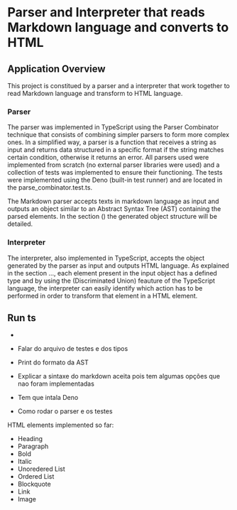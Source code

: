 # Parser and Interpreter that reads Markdown language and converts to HTML

## Application Overview

This project is constitued by a parser and a interpreter that work together to read Markdown language and transform to HTML language.

### Parser

The parser was implemented in TypeScript using the Parser Combinator technique that consists of combining simpler parsers to form more complex ones. In a simplified way, a parser is a function that receives a string as input and returns data structured in a specific format if the string matches certain condition, otherwise it returns an error. All parsers used were implemented from scratch (no external parser libraries were used) and a collection of tests was implemented to ensure their functioning. The tests were implemented using the Deno (built-in test runner) and are located in the parse_combinator.test.ts.

The Markdown parser accepts texts in markdown language as input and outputs an object similar to an Abstract Syntax Tree (AST) containing the parsed elements. In the section () the generated object structure will be detailed.


### Interpreter

The interpreter, also implemented in TypeScript, accepts the object generated by the parser as input and outputs HTML language. As explained in the section ..., each element present in the input object has a defined type and by using the (Discriminated Union) feauture of the TypeScript language, the interpreter can easily identify which action has to be performed in order to transform that element in a HTML element.


## Run ts 

- 


- Falar do arquivo de testes e dos tipos
- Print do formato da AST
- Explicar a sintaxe do markdown aceita pois tem algumas opções que nao foram implementadas
- Tem que intala Deno
- Como rodar o parser e os testes

HTML elements implemented so far:

- Heading
- Paragraph
- Bold
- Italic
- Unoredered List
- Ordered List
- Blockquote
- Link
- Image

